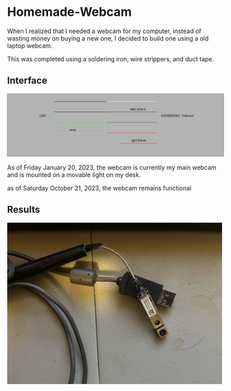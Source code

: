 # Homemade-Webcam

When I realized that I needed a webcam for my computer, instead
of wasting money on buying a new one, I decided to build one
using a old laptop webcam.

This was completed using a soldering iron, wire strippers, and duct tape.


<h2>Interface</h2>
<img src="Interface.png" />

As of Friday January 20, 2023, the webcam is currently my main
webcam and is mounted on a movable light on my desk.

as of Saturday October 21, 2023, the webcam remains functional

<h2>Results</h2>
<img src="IMG_2908.jpg" width="500" />
